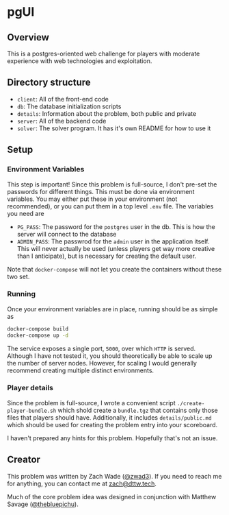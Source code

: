 # pgUI

## Overview

This is a postgres-oriented web challenge for players with moderate experience with web technologies and exploitation.

## Directory structure

 - `client`: All of the front-end code
 - `db`: The database initialization scripts
 - `details`: Information about the problem, both public and private
 - `server`: All of the backend code
 - `solver`: The solver program. It has it's own README for how to use it

## Setup

### Environment Variables

This step is important! Since this problem is full-source, I don't pre-set the passwords for different things. This must be done via environment variables.
You may either put these in your environment (not recommended), or you can put them in a top level `.env` file. The variables you need are

 - `PG_PASS`: The password for the `postgres` user in the db. This is how the server will connect to the database
 - `ADMIN_PASS`: The passwrod for the `admin` user in the application itself. This will never actually be used (unless players get way more creative than I anticipate), but is necessary for creating the default user.

Note that `docker-compose` will not let you create the containers without these two set.

### Running

Once your environment variables are in place, running should be as simple as

```bash
docker-compose build
docker-compose up -d
```

The service exposes a single port, `5000`, over which `HTTP` is served. Although I have not tested it, you should theoretically be able to scale up the number of server nodes. However, for scaling I would generally recommend creating multiple distinct environments.

### Player details

Since the problem is full-source, I wrote a convenient script `./create-player-bundle.sh` which shold create a `bundle.tgz` that contains only those files that players should have. Additionally, it includes `details/public.md` which should be used for creating the problem entry into your scoreboard.

I haven't prepared any hints for this problem. Hopefully that's not an issue.

## Creator

This problem was written by Zach Wade ([@zwad3](https://twitter.com/zwad3)). If you need to reach me for anything, you can contact me at [zach@dttw.tech](#mailto:zach@dttw.tech).

Much of the core problem idea was designed in conjunction with Matthew Savage ([@thebluepichu](https://twitter.com/thebluepichu)).
